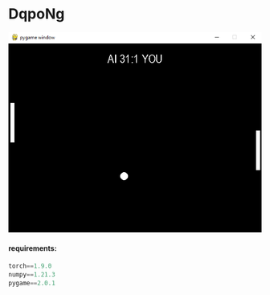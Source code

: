 # DqpoNg
![DQpoNg](assets/DQpoNg.png)

#### requirements:
```js
torch==1.9.0
numpy==1.21.3
pygame==2.0.1
```